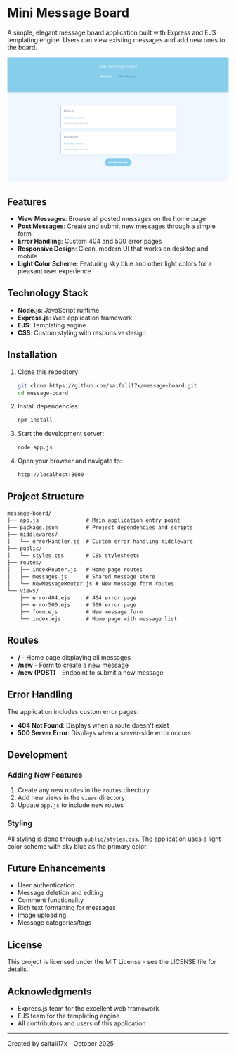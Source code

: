 # Mini Message Board

A simple, elegant message board application built with Express and EJS templating engine. Users can view existing messages and add new ones to the board.

![Mini Message Board Screenshot](/public/Mini-MessageBoard.png)

## Features

- **View Messages**: Browse all posted messages on the home page
- **Post Messages**: Create and submit new messages through a simple form
- **Error Handling**: Custom 404 and 500 error pages
- **Responsive Design**: Clean, modern UI that works on desktop and mobile
- **Light Color Scheme**: Featuring sky blue and other light colors for a pleasant user experience

## Technology Stack

- **Node.js**: JavaScript runtime
- **Express.js**: Web application framework
- **EJS**: Templating engine
- **CSS**: Custom styling with responsive design

## Installation

1. Clone this repository:

   ```bash
   git clone https://github.com/saifali17x/message-board.git
   cd message-board
   ```

2. Install dependencies:

   ```bash
   npm install
   ```

3. Start the development server:

   ```bash
   node app.js
   ```

4. Open your browser and navigate to:
   ```
   http://localhost:8000
   ```

## Project Structure

```
message-board/
├── app.js               # Main application entry point
├── package.json         # Project dependencies and scripts
├── middlewares/
│   └── errorHandler.js  # Custom error handling middleware
├── public/
│   └── styles.css       # CSS stylesheets
├── routes/
│   ├── indexRouter.js   # Home page routes
│   ├── messages.js      # Shared message store
│   └── newMessageRouter.js # New message form routes
└── views/
    ├── error404.ejs     # 404 error page
    ├── error500.ejs     # 500 error page
    ├── form.ejs         # New message form
    └── index.ejs        # Home page with message list
```

## Routes

- **/** - Home page displaying all messages
- **/new** - Form to create a new message
- **/new (POST)** - Endpoint to submit a new message

## Error Handling

The application includes custom error pages:

- **404 Not Found**: Displays when a route doesn't exist
- **500 Server Error**: Displays when a server-side error occurs

## Development

### Adding New Features

1. Create any new routes in the `routes` directory
2. Add new views in the `views` directory
3. Update `app.js` to include new routes

### Styling

All styling is done through `public/styles.css`. The application uses a light color scheme with sky blue as the primary color.

## Future Enhancements

- User authentication
- Message deletion and editing
- Comment functionality
- Rich text formatting for messages
- Image uploading
- Message categories/tags

## License

This project is licensed under the MIT License - see the LICENSE file for details.

## Acknowledgments

- Express.js team for the excellent web framework
- EJS team for the templating engine
- All contributors and users of this application

---

Created by saifali17x - October 2025
